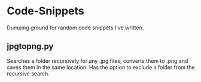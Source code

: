 # Code-Snippets
Dumping ground for random code snippets I've written.

## jpgtopng.py
Searches a folder recursively for any .jpg files, converts them to .png and saves them in the same location. Has the option to exclude a folder from the recursive search. 
